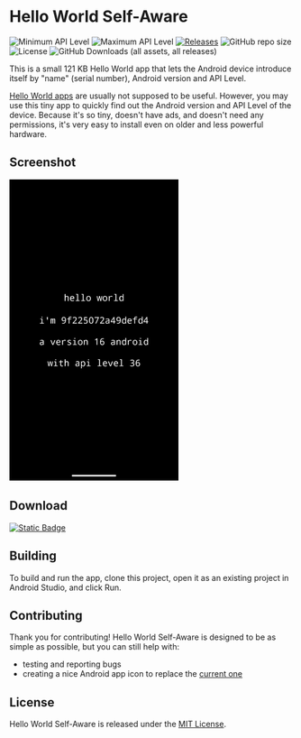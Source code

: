 # Hello World Self-Aware

![Minimum API Level](https://img.shields.io/badge/Min%20API%20Level-9-green)
![Maximum API Level](https://img.shields.io/badge/Target%20API%20Level-35-orange)
[![Releases](https://img.shields.io/github/release/Appliberated/HelloWorldSelfAware.svg)](https://github.com/Appliberated/HelloWorldSelfAware/releases/latest)
![GitHub repo size](https://img.shields.io/github/repo-size/Appliberated/HelloWorldSelfAware)
![License](https://img.shields.io/npm/l/express.svg)
![GitHub Downloads (all assets, all releases)](https://img.shields.io/github/downloads/Appliberated/HelloWorldSelfAware/total)

This is a small 121 KB Hello World app that lets the Android device introduce itself by "name" (serial number), Android version and API Level.
 
[Hello World apps](https://en.wikipedia.org/wiki/%22Hello,_World!%22_program) are usually not supposed to be useful. However, you may use this tiny app to quickly find out the Android version and API Level of the device. Because it's so tiny, doesn't have ads, and doesn't need any permissions, it's very easy to install even on older and less powerful hardware.

## Screenshot

<img width="300" src="repo-assets/helloworldselfaware-android-phone-screenshot.png" alt="Hello World Self-Aware - Android phone screenshot">

## Download

<a href="https://github.com/Appliberated/HelloWorldSelfAware/releases/latest">
  <img height="24px" alt="Static Badge" src="https://img.shields.io/badge/Download-from_GitHub_Releases-brightgreen?style=plastic&logo=github&color=%23181717">
</a>

## Building

To build and run the app, clone this project, open it as an existing project in Android Studio, and click Run.

## Contributing

Thank you for contributing! Hello World Self-Aware is designed to be as simple as possible, but you can still help with:

* testing and reporting bugs
* creating a nice Android app icon to replace the [current one](https://github.com/Appliberated/HelloWorldSelfAware/blob/main/app/src/main/res/mipmap-xxxhdpi/ic_launcher.png)

## License

Hello World Self-Aware is released under the [MIT License](https://github.com/Appliberated/HelloWorldSelfAware/blob/main/LICENSE).
